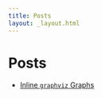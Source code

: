 ```yaml
---
title: Posts
layout: _layout.html
---
```


# Posts

-   [Inline `graphviz` Graphs](./posts/inline-graphs/index.html)
